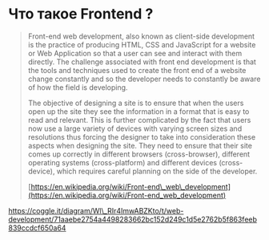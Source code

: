 # Что такое Frontend ?

> Front-end web development, also known as client-side development is the practice of producing HTML, CSS and JavaScript for a website or Web Application so that a user can see and interact with them directly. The challenge associated with front end development is that the tools and techniques used to create the front end of a website change constantly and so the developer needs to constantly be aware of how the field is developing.
>
> The objective of designing a site is to ensure that when the users open up the site they see the information in a format that is easy to read and relevant. This is further complicated by the fact that users now use a large variety of devices with varying screen sizes and resolutions thus forcing the designer to take into consideration these aspects when designing the site. They need to ensure that their site comes up correctly in different browsers \(cross-browser\), different operating systems \(cross-platform\) and different devices \(cross-device\), which requires careful planning on the side of the developer.
>
> [https://en.wikipedia.org/wiki/Front-end\_web\_development](https://en.wikipedia.org/wiki/Front-end_web_development)











https://coggle.it/diagram/Wl\_RIr4ImwABZKto/t/web-development/71aaebe2754a4498283662bc152d249c1d5e2762b5f863feeb839ccdcf650a64

